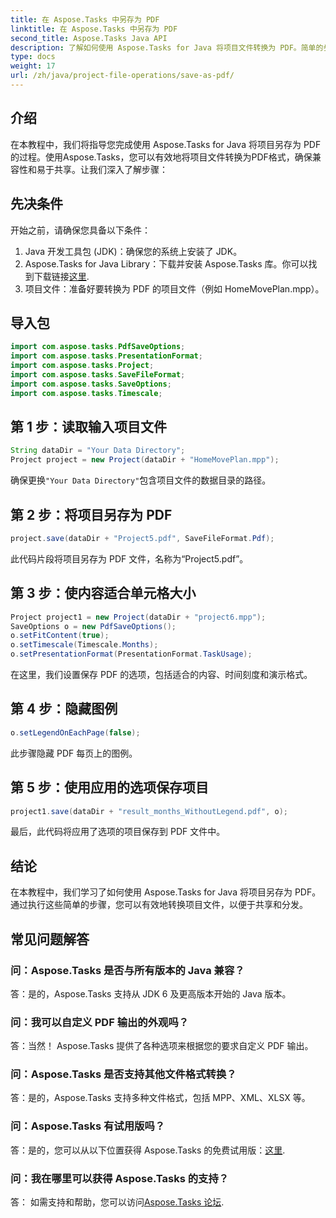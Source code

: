 ```yaml
---
title: 在 Aspose.Tasks 中另存为 PDF
linktitle: 在 Aspose.Tasks 中另存为 PDF
second_title: Aspose.Tasks Java API
description: 了解如何使用 Aspose.Tasks for Java 将项目文件转换为 PDF。简单的步骤即可实现高效转换。
type: docs
weight: 17
url: /zh/java/project-file-operations/save-as-pdf/
---
```

## 介绍
在本教程中，我们将指导您完成使用 Aspose.Tasks for Java 将项目另存为 PDF 的过程。使用Aspose.Tasks，您可以有效地将项目文件转换为PDF格式，确保兼容性和易于共享。让我们深入了解步骤：
## 先决条件
开始之前，请确保您具备以下条件：
1. Java 开发工具包 (JDK)：确保您的系统上安装了 JDK。
2.  Aspose.Tasks for Java Library：下载并安装 Aspose.Tasks 库。你可以找到下载链接[这里](https://releases.aspose.com/tasks/java/).
3. 项目文件：准备好要转换为 PDF 的项目文件（例如 HomeMovePlan.mpp）。

## 导入包
```java
import com.aspose.tasks.PdfSaveOptions;
import com.aspose.tasks.PresentationFormat;
import com.aspose.tasks.Project;
import com.aspose.tasks.SaveFileFormat;
import com.aspose.tasks.SaveOptions;
import com.aspose.tasks.Timescale;
```
## 第 1 步：读取输入项目文件
```java
String dataDir = "Your Data Directory";
Project project = new Project(dataDir + "HomeMovePlan.mpp");
```
确保更换`"Your Data Directory"`包含项目文件的数据目录的路径。
## 第 2 步：将项目另存为 PDF
```java
project.save(dataDir + "Project5.pdf", SaveFileFormat.Pdf);
```
此代码片段将项目另存为 PDF 文件，名称为“Project5.pdf”。
## 第 3 步：使内容适合单元格大小
```java
Project project1 = new Project(dataDir + "project6.mpp");
SaveOptions o = new PdfSaveOptions();
o.setFitContent(true);
o.setTimescale(Timescale.Months);
o.setPresentationFormat(PresentationFormat.TaskUsage);
```
在这里，我们设置保存 PDF 的选项，包括适合的内容、时间刻度和演示格式。
## 第 4 步：隐藏图例
```java
o.setLegendOnEachPage(false);
```
此步骤隐藏 PDF 每页上的图例。
## 第 5 步：使用应用的选项保存项目
```java
project1.save(dataDir + "result_months_WithoutLegend.pdf", o);
```
最后，此代码将应用了选项的项目保存到 PDF 文件中。

## 结论
在本教程中，我们学习了如何使用 Aspose.Tasks for Java 将项目另存为 PDF。通过执行这些简单的步骤，您可以有效地转换项目文件，以便于共享和分发。
## 常见问题解答
### 问：Aspose.Tasks 是否与所有版本的 Java 兼容？
答：是的，Aspose.Tasks 支持从 JDK 6 及更高版本开始的 Java 版本。
### 问：我可以自定义 PDF 输出的外观吗？
答：当然！ Aspose.Tasks 提供了各种选项来根据您的要求自定义 PDF 输出。
### 问：Aspose.Tasks 是否支持其他文件格式转换？
答：是的，Aspose.Tasks 支持多种文件格式，包括 MPP、XML、XLSX 等。
### 问：Aspose.Tasks 有试用版吗？
答：是的，您可以从以下位置获得 Aspose.Tasks 的免费试用版：[这里](https://releases.aspose.com/).
### 问：我在哪里可以获得 Aspose.Tasks 的支持？
答： 如需支持和帮助，您可以访问[Aspose.Tasks 论坛](https://forum.aspose.com/c/tasks/15).